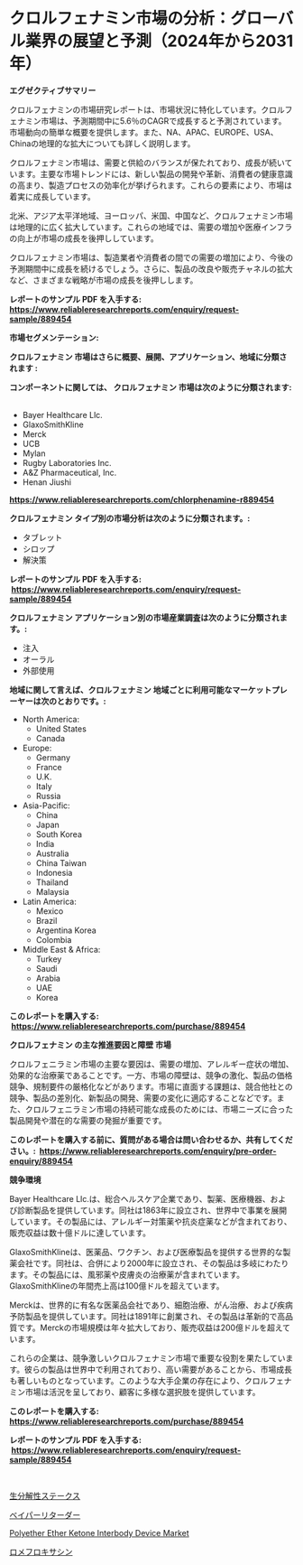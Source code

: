 <p><h1>クロルフェナミン市場の分析：グローバル業界の展望と予測（2024年から2031年）</h1></p><p><strong>エグゼクティブサマリー</strong></p>
<p><p>クロルフェナミンの市場研究レポートは、市場状況に特化しています。クロルフェナミン市場は、予測期間中に5.6％のCAGRで成長すると予測されています。市場動向の簡単な概要を提供します。また、NA、APAC、EUROPE、USA、Chinaの地理的な拡大についても詳しく説明します。</p><p>クロルフェナミン市場は、需要と供給のバランスが保たれており、成長が続いています。主要な市場トレンドには、新しい製品の開発や革新、消費者の健康意識の高まり、製造プロセスの効率化が挙げられます。これらの要素により、市場は着実に成長しています。</p><p>北米、アジア太平洋地域、ヨーロッパ、米国、中国など、クロルフェナミン市場は地理的に広く拡大しています。これらの地域では、需要の増加や医療インフラの向上が市場の成長を後押ししています。</p><p>クロルフェナミン市場は、製造業者や消費者の間での需要の増加により、今後の予測期間中に成長を続けるでしょう。さらに、製品の改良や販売チャネルの拡大など、さまざまな戦略が市場の成長を後押しします。</p></p>
<p><strong>レポートのサンプル PDF を入手する: <a href="https://www.reliableresearchreports.com/enquiry/request-sample/889454">https://www.reliableresearchreports.com/enquiry/request-sample/889454</a></strong></p>
<p><strong>市場セグメンテーション:</strong></p>
<p><strong> クロルフェナミン 市場はさらに概要、展開、アプリケーション、地域に分類されます :</strong></p>
<p><strong>コンポーネントに関しては、 クロルフェナミン 市場は次のように分類されます: &nbsp;</strong></p>
<p><ul><li>Bayer Healthcare Llc.</li><li>GlaxoSmithKline</li><li>Merck</li><li>UCB</li><li>Mylan</li><li>Rugby Laboratories Inc.</li><li>A&Z Pharmaceutical, Inc.</li><li>Henan Jiushi</li></ul></p>
<p><strong><a href="https://www.reliableresearchreports.com/chlorphenamine-r889454">https://www.reliableresearchreports.com/chlorphenamine-r889454</a></strong></p>
<p><strong> クロルフェナミン タイプ別の市場分析は次のように分類されます。:</strong></p>
<p><ul><li>タブレット</li><li>シロップ</li><li>解決策</li></ul></p>
<p><strong>レポートのサンプル PDF を入手する: &nbsp;<a href="https://www.reliableresearchreports.com/enquiry/request-sample/889454">https://www.reliableresearchreports.com/enquiry/request-sample/889454</a></strong></p>
<p><strong> クロルフェナミン アプリケーション別の市場産業調査は次のように分類されます。:</strong></p>
<p><ul><li>注入</li><li>オーラル</li><li>外部使用</li></ul></p>
<p><strong>地域に関して言えば、クロルフェナミン 地域ごとに利用可能なマーケットプレーヤーは次のとおりです。:</strong></p>
<p><ul>
    <li>
        North America:
        <ul>
            <li>United States</li>
            <li>Canada</li>
        </ul>
    </li>
    <li>
        Europe:
        <ul>
            <li>Germany</li>
            <li>France</li>
            <li>U.K.</li>
            <li>Italy</li>
            <li>Russia</li>
        </ul>
    </li>
    <li>
        Asia-Pacific:
        <ul>
            <li>China</li>
            <li>Japan</li>
            <li>South Korea</li>
            <li>India</li>
            <li>Australia</li>
            <li>China Taiwan</li>
            <li>Indonesia</li>
            <li>Thailand</li>
            <li>Malaysia</li>
        </ul>
    </li>
    <li>
        Latin America:
        <ul>
            <li>Mexico</li>
            <li>Brazil</li>
            <li>Argentina Korea</li>
            <li>Colombia</li>
        </ul>
    </li>
    <li>
        Middle East & Africa:
        <ul>
            <li>Turkey</li>
            <li>Saudi</li>
            <li>Arabia</li>
            <li>UAE</li>
            <li>Korea</li>
        </ul>
    </li>
    </ul></p>
<p><strong>このレポートを購入する: &nbsp;<a href="https://www.reliableresearchreports.com/purchase/889454">https://www.reliableresearchreports.com/purchase/889454</a></strong></p>
<p><strong>クロルフェナミン の主な推進要因と障壁 市場</strong></p>
<p><p>クロルフェニラミン市場の主要な要因は、需要の増加、アレルギー症状の増加、効果的な治療薬であることです。一方、市場の障壁は、競争の激化、製品の価格競争、規制要件の厳格化などがあります。市場に直面する課題は、競合他社との競争、製品の差別化、新製品の開発、需要の変化に適応することなどです。また、クロルフェニラミン市場の持続可能な成長のためには、市場ニーズに合った製品開発や潜在的な需要の発掘が重要です。</p></p>
<p><strong>このレポートを購入する前に、質問がある場合は問い合わせるか、共有してください。:&nbsp; <a href="https://www.reliableresearchreports.com/enquiry/pre-order-enquiry/889454">https://www.reliableresearchreports.com/enquiry/pre-order-enquiry/889454</a></strong></p>
<p><strong>競争環境</strong></p>
<p><p>Bayer Healthcare Llc.は、総合ヘルスケア企業であり、製薬、医療機器、および診断製品を提供しています。同社は1863年に設立され、世界中で事業を展開しています。その製品には、アレルギー対策薬や抗炎症薬などが含まれており、販売収益は数十億ドルに達しています。</p><p>GlaxoSmithKlineは、医薬品、ワクチン、および医療製品を提供する世界的な製薬会社です。同社は、合併により2000年に設立され、その製品は多岐にわたります。その製品には、風邪薬や皮膚炎の治療薬が含まれています。GlaxoSmithKlineの年間売上高は100億ドルを超えています。</p><p>Merckは、世界的に有名な医薬品会社であり、細胞治療、がん治療、および疾病予防製品を提供しています。同社は1891年に創業され、その製品は革新的で高品質です。Merckの市場規模は年々拡大しており、販売収益は200億ドルを超えています。</p><p>これらの企業は、競争激しいクロルフェナミン市場で重要な役割を果たしています。彼らの製品は世界中で利用されており、高い需要があることから、市場成長も著しいものとなっています。このような大手企業の存在により、クロルフェナミン市場は活況を呈しており、顧客に多様な選択肢を提供しています。</p></p>
<p><strong>このレポートを購入する: &nbsp; <a href="https://www.reliableresearchreports.com/purchase/889454">https://www.reliableresearchreports.com/purchase/889454</a></strong></p>
<p><strong>レポートのサンプル PDF を入手する: &nbsp;<a href="https://www.reliableresearchreports.com/enquiry/request-sample/889454">https://www.reliableresearchreports.com/enquiry/request-sample/889454</a></strong><strong></strong></p>
<p>&nbsp;</p>
<p><p><a href="https://medium.com/@oswaldoavarro768546/%E5%88%86%E8%A7%A3%E5%8F%AF%E8%83%BD%E3%81%AA%E3%82%B9%E3%83%86%E3%83%BC%E3%82%AF%E3%82%B9%E5%B8%82%E5%A0%B4-2031%E5%B9%B4%E3%81%BE%E3%81%A7%E3%81%AE%E6%88%90%E5%8A%9F%E3%81%97%E3%81%9F%E3%83%93%E3%82%B8%E3%83%8D%E3%82%B9%E6%88%A6%E7%95%A5%E3%81%AE%E9%8D%B5%E3%82%92%E4%BA%88%E6%B8%AC-7aa8b0ae7c01">生分解性ステークス</a></p><p><a href="https://medium.com/@nicosmitham2023/%E8%92%B8%E6%B0%97%E9%81%AE%E6%96%AD%E6%9D%90%E5%B8%82%E5%A0%B4-%E5%B8%82%E5%A0%B4cagr-%E5%B8%82%E5%A0%B4%E5%8B%95%E5%90%91-%E3%81%8A%E3%82%88%E3%81%B3%E6%88%90%E9%95%B7%E6%88%A6%E7%95%A5%E3%81%AB%E9%96%A2%E3%81%99%E3%82%8B%E6%B4%9E%E5%AF%9F-0ceabc2cf475">ベイパーリターダー</a></p><p><a href="https://github.com/dimitrishawkinswaynenp91rgz/Market-Research-Report-List-2/blob/main/polyether-ether-ketone-interbody-device-market.md">Polyether Ether Ketone Interbody Device Market</a></p><p><a href="https://github.com/one-cool-chick/Market-Research-Report-List-1/blob/main/512668423514.md">ロメフロキサシン</a></p></p>